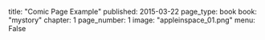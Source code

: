 title: "Comic Page Example"
published: 2015-03-22
page_type: book
book: "mystory"
chapter: 1
page_number: 1
image: "appleinspace_01.png"
menu: False
